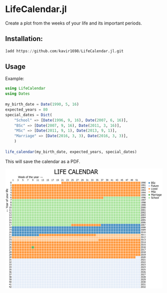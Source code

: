 # LifeCalendar.jl

Create a plot from the weeks of your life and its important periods.

## Installation:
```julia
]add https://github.com/kavir1698/LifeCalendar.jl.git
```

## Usage

Example:

```julia
using LifeCalendar
using Dates

my_birth_date = Date(1990, 5, 16)
expected_years = 80
special_dates = Dict(
	"School" => [Date(1996, 9, 16), Date(2007, 6, 16)],
	"BSc" => [Date(2007, 9, 16), Date(2011, 3, 16)],
	"MSc" => [Date(2011, 9, 1), Date(2013, 9, 1)],
	"Marriage" => [Date(2016, 3, 3), Date(2016, 3, 3)],
	)

life_calendar(my_birth_date, expected_years, special_dates)
```

This will save the calendar as a PDF.

![An example of the resulting image](https://github.com/kavir1698/LifeCalendar.jl/blob/main/life_calendar.png?raw=true)